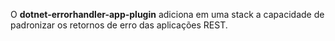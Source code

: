 O **dotnet-errorhandler-app-plugin** adiciona em uma stack a capacidade de padronizar os retornos de erro das aplicações REST.